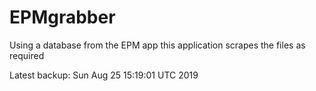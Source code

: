 # EPMgrabber
Using a database from the EPM app this application scrapes the files as required


Latest backup: Sun Aug 25 15:19:01 UTC 2019
